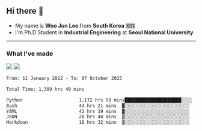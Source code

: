 ## Hi there 👋

- My name is **Woo Jun Lee** from **South Korea 🇰🇷**
- I'm Ph.D Student in **Industrial Engineering** at **Seoul National University**

---

### What I've made

<a href="https://share.streamlit.io/tomtom1103/kuiai_hackathon_2022/main/JL_app.py"><img src="https://img.shields.io/badge/Journey Lee-161B22?style=for-the-badge&logo=streamlit&logoColor=FF4B4B"/></a> <a href="https://jeon-100.github.io/Dangzang/"><img src="https://img.shields.io/badge/당신을 위한 장학금, 당장!-161B22?style=for-the-badge&logo=react&logoColor=#61DAFB"/></a>

<!--START_SECTION:waka-->

```txt
From: 11 January 2022 - To: 07 October 2025

Total Time: 1,389 hrs 40 mins

Python                     1,172 hrs 58 mins█████████████████████░░░░   83.74 %
Bash                       44 hrs 21 mins  ▓░░░░░░░░░░░░░░░░░░░░░░░░   03.17 %
YAML                       42 hrs 19 mins  ▓░░░░░░░░░░░░░░░░░░░░░░░░   03.02 %
JSON                       20 hrs 44 mins  ▒░░░░░░░░░░░░░░░░░░░░░░░░   01.48 %
Markdown                   18 hrs 32 mins  ▒░░░░░░░░░░░░░░░░░░░░░░░░   01.32 %
```

<!--END_SECTION:waka-->
